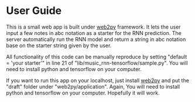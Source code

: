 # User Guide

This is a small web app is built under [web2py](http://www.web2py.com/) framework. It lets the user input a few notes in abc notation as a starter for the RNN prediction. The server automatically run the RNN model and return a string in abc notation base on the starter string given by the user.

All functionality of this code can be manually reproduce by setting "default = 'your starter'" in line 21 of "lib/music_rnn-tensorflow/sample.py". You will need to install python and tensorflow on your computer.

If you want to run this app on your localhost, just install [web2py](http://www.web2py.com/) and put the "draft" folder under "web2py/application". Again, You will need to install python and tensorflow on your computer. Hopefully it will work.
